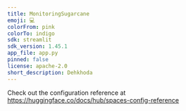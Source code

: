 ```yaml
---
title: MonitoringSugarcane
emoji: 💻
colorFrom: pink
colorTo: indigo
sdk: streamlit
sdk_version: 1.45.1
app_file: app.py
pinned: false
license: apache-2.0
short_description: Dehkhoda
---
```


Check out the configuration reference at https://huggingface.co/docs/hub/spaces-config-reference